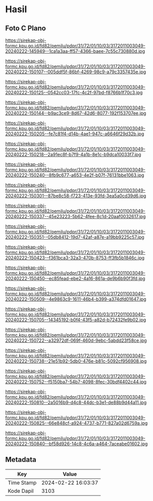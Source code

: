# Hasil

## Foto C Plano

https://sirekap-obj-formc.kpu.go.id/fd82/pemilu/pdpr/31/72/01/10/03/3172011003049-20240222-145949--1ca1a3aa-ff57-4366-baee-7c55c730880d.jpg

https://sirekap-obj-formc.kpu.go.id/fd82/pemilu/pdpr/31/72/01/10/03/3172011003049-20240222-150107--005ddf5f-86bf-4269-98c9-a79c3357435e.jpg

https://sirekap-obj-formc.kpu.go.id/fd82/pemilu/pdpr/31/72/01/10/03/3172011003049-20240222-150125--0542cc03-17fc-4c2f-97bd-f8766b1f70c3.jpg

https://sirekap-obj-formc.kpu.go.id/fd82/pemilu/pdpr/31/72/01/10/03/3172011003049-20240222-150144--b9ac3ce9-8d67-42d6-8077-192f153707ee.jpg

https://sirekap-obj-formc.kpu.go.id/fd82/pemilu/pdpr/31/72/01/10/03/3172011003049-20240222-150205--fe7c81f4-d14b-4ae1-947c-a6646f29d32b.jpg

https://sirekap-obj-formc.kpu.go.id/fd82/pemilu/pdpr/31/72/01/10/03/3172011003049-20240222-150218--2a91ec8f-b7f9-4a1b-8e1c-b9dca10033f7.jpg

https://sirekap-obj-formc.kpu.go.id/fd82/pemilu/pdpr/31/72/01/10/03/3172011003049-20240222-150240--8fb9c677-a653-4e2f-b07f-76131bbe1063.jpg

https://sirekap-obj-formc.kpu.go.id/fd82/pemilu/pdpr/31/72/01/10/03/3172011003049-20240222-150301--87be8c58-f723-413e-93fd-3ea5a0cd39d6.jpg

https://sirekap-obj-formc.kpu.go.id/fd82/pemilu/pdpr/31/72/01/10/03/3172011003049-20240222-150337--45e23223-5b62-4fee-8c1d-20aaf0032617.jpg

https://sirekap-obj-formc.kpu.go.id/fd82/pemilu/pdpr/31/72/01/10/03/3172011003049-20240222-150351--05db8412-19d7-42af-a87e-a19bb9225c57.jpg

https://sirekap-obj-formc.kpu.go.id/fd82/pemilu/pdpr/31/72/01/10/03/3172011003049-20240222-150423--f361bca3-32a3-470b-8753-ff3fb5b1846c.jpg

https://sirekap-obj-formc.kpu.go.id/fd82/pemilu/pdpr/31/72/01/10/03/3172011003049-20240222-150450--ec85fead-ebe2-4a16-861a-de9b6b90f3fd.jpg

https://sirekap-obj-formc.kpu.go.id/fd82/pemilu/pdpr/31/72/01/10/03/3172011003049-20240222-150509--4e9863c9-1611-46b4-b399-a374dfd01647.jpg

https://sirekap-obj-formc.kpu.go.id/fd82/pemilu/pdpr/31/72/01/10/03/3172011003049-20240222-150705--14345192-b0f4-43f5-a82d-b72432fe9b02.jpg

https://sirekap-obj-formc.kpu.go.id/fd82/pemilu/pdpr/31/72/01/10/03/3172011003049-20240222-150722--a32972df-069f-460d-9ebc-5abdd23f58ce.jpg

https://sirekap-obj-formc.kpu.go.id/fd82/pemilu/pdpr/31/72/01/10/03/3172011003049-20240222-150738--21e51b92-5db0-476e-b81c-5092cf956908.jpg

https://sirekap-obj-formc.kpu.go.id/fd82/pemilu/pdpr/31/72/01/10/03/3172011003049-20240222-150752--f5150ba7-54b7-4098-8fec-30bdf4402c44.jpg

https://sirekap-obj-formc.kpu.go.id/fd82/pemilu/pdpr/31/72/01/10/03/3172011003049-20240222-150810--2a5016b9-d4c8-44dc-b3e1-de88b9d44a11.jpg

https://sirekap-obj-formc.kpu.go.id/fd82/pemilu/pdpr/31/72/01/10/03/3172011003049-20240222-150825--66e848cf-a924-4737-b771-827a02d6759a.jpg

https://sirekap-obj-formc.kpu.go.id/fd82/pemilu/pdpr/31/72/01/10/03/3172011003049-20240222-150840--bf58d926-14c8-4c6a-a464-7aceabe01602.jpg


## Metadata

| Key        | Value               |
| ---------- | ------------------- |
| Time Stamp | 2024-02-22 16:03:37 |
| Kode Dapil | 3103                |



